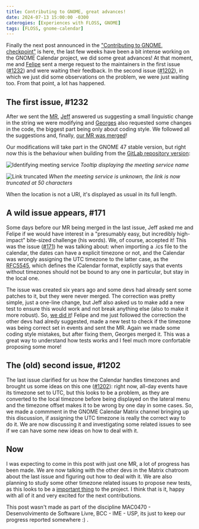 ```yaml
---
title: Contributing to GNOME, great advances!
date: 2024-07-13 15:00:00 -0300
caterogies: [Experiences with FLOSS, GNOME]
tags: [FLOSS, gnome-calendar]
---
```


Finally the next post announced in the ["Contributing to GNOME, checkpoint"](https://otavioolsilva.github.io/posts/contributing-to-gnome-2/) is here, the last few weeks have been a bit intense working on the GNOME Calendar project, we did some great advances! At that moment, me and [Felipe](https://felipeanibal.github.io/) sent a merge request to the maintainers in the first issue ([#1232](https://gitlab.gnome.org/GNOME/gnome-calendar/-/issues/1232)) and were waiting their feedback. In the second issue ([#1202](https://gitlab.gnome.org/GNOME/gnome-calendar/-/issues/1202)), in which we just did some observations on the problem, we were just waiting too. From that point, a lot has happened.

## The first issue, #1232

After we sent the [MR](https://gitlab.gnome.org/GNOME/gnome-calendar/-/merge_requests/453), [Jeff](https://gitlab.gnome.org/jfft) answered us suggesting a small linguistic change in the string we were modifying and [Georges](https://gitlab.gnome.org/feaneron) also requested some changes in the code, the biggest part being only about coding style. We followed all the suggestions and, finally, [our MR was merged](https://gitlab.gnome.org/GNOME/gnome-calendar/-/commit/f3359d0246a413727277da88d4d193b3a002882b)!

Our modifications will take part in the GNOME 47 stable version, but right now this is the behaviour when building from the [GitLab repository version](https://gitlab.gnome.org/GNOME/gnome-calendar):

![Identifying meeting service](https://i.imgur.com/uSkuS3p.png)
_Tooltip displaying the meeting service name_

![Link truncated](https://i.imgur.com/tV1vEzu.png)
_When the meeting service is unknown, the link is now truncated at 50 characters_

When the location is not a URI, it's displayed as usual in its full length.

## A wild issue appears, #171

Some days before our MR being merged in the last issue, Jeff asked me and Felipe if we would have interest in a "presumably easy, but incredibly high-impact" bite-sized challenge (his words). We, of course, accepted it! This was the issue ([#171](https://gitlab.gnome.org/GNOME/gnome-calendar/-/issues/171)) he was talking about: when importing a .ics file to the calendar, the dates can have a explicit timezone or not, and the Calendar was wrongly assigning the UTC timezone to the latter case, as the [RFC5545](https://datatracker.ietf.org/doc/html/rfc5545), which defines the iCalendar format, explictly says that events without timezones should not be bound to any one in particular, but stay in the local one.

The issue was created six years ago and some devs had already sent some patches to it, but they were never merged. The correction was pretty simple, just a one-line change, but Jeff also asked us to make add a new test to ensure this would work and not break anything else (also to make it more robust). So, [we did it](https://gitlab.gnome.org/GNOME/gnome-calendar/-/merge_requests/460)! Felipe and me just followed the correction the other devs had alredy suggested, made a new test to check if the timezone was being correct set in events and sent the MR. Again we made some coding style mistakes, but after fixing them, Georges merged it. This was a great way to understand how tests works and I feel much more confortable proposing some more!

## The (old) second issue, #1202

The last issue clarified for us how the Calendar handles timezones and brought us some ideas on this one ([#1202](https://gitlab.gnome.org/GNOME/gnome-calendar/-/issues/1202)): right now, all-day events have its timezone set to UTC, but this looks to be a problem, as they are converted to the local timezone before being displayed on the lateral menu and the timezone offset makes it to be wrong by one day in some cases. So, we made a commment in the GNOME Calendar Matrix channel bringing up this discussion, if assigning the UTC timezone is really the correct way to do it. We are now discussing it and investigating some related issues to see if we can have some new ideas on how to deal with it.

## Now

I was expecting to come in this post with just one MR, a lot of progress has been made. We are now talking with the other devs in the Matrix chatroom about the last issue and figuring out how to deal with it. We are also planning to study some other timezone related issues to propose new tests, as this looks to be a [important thing](https://gitlab.gnome.org/GNOME/gnome-calendar/-/issues/1093) to the project. I think that is it, happy with all of it and very excited for the next contributions.

This post wasn't made as part of the discipline MAC0470 - Desenvolvimento de Software Livre, BCC - IME - USP, its just to keep our progress reported somewhere :) .

